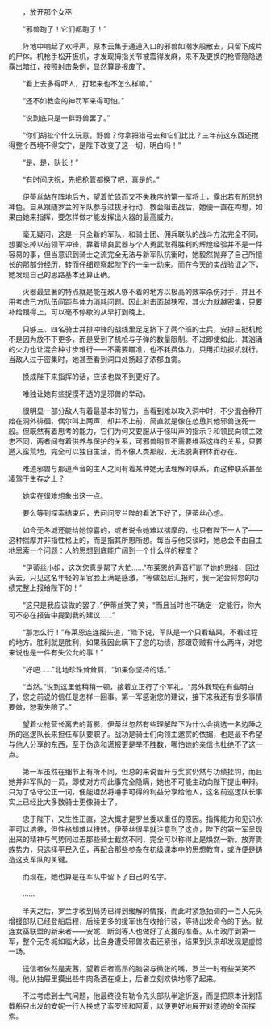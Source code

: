 　　，放开那个女巫

　　“邪兽跑了！它们都跑了！”

　　阵地中响起了欢呼声，原本云集于通道入口的邪兽如潮水般散去，只留下成片的尸体。机枪手松开扳机，才发现拇指关节被震得发麻，来不及更换的枪管隐隐透露出暗红，按照射击条例，显然算是报废了。

　　“看上去多得吓人，打起来也不怎么样嘛。”

　　“还不如教会的神罚军来得可怕。”

　　“说到底只是一群野兽罢了。”

　　“你们胡扯个什么玩意，野兽？你拿把猎弓去和它们比比？三年前这东西还搅得整个西境不得安宁，是陛下改变了这一切，明白吗！”

　　“是、是，队长！”

　　“有时间庆祝，先把枪管都换了吧，真是的。”

　　伊蒂丝站在阵地后方，望着忙碌而又不失秩序的第一军将士，露出若有所思的神色。自从跟随罗兰的军队参与过拔牙行动、教会阻击战后，她便一直在构想，如果由她来指挥，要怎样做才能发挥出火器的最高威力。

　　毫无疑问，这是一只全新的军队，和骑士团、佣兵联队的战斗方法完全不同，想要忘掉以前领军冲锋，靠着精良武器与个人勇武取得胜利的辉煌经验并不是一件容易的事，但当意识到骑士之流完全无法与新军队抗衡时，她毅然抛弃了自己所擅长的那部分经历，转而仔细观察起陛下的一举一动来。而在今天的实战验证之下，她发现自己的思路基本还算正确。

　　火器最显著的特点就是能在敌人够不着的地方以极高的效率杀伤对手，并且不用考虑己方队伍间距与体力消耗问题。因此射击面越狭窄，其火力就越密集，只要补给跟得上，可以毫不停歇的从早打到晚上。

　　只够三、四名骑士并排冲锋的战线里足足挤下了两个班的士兵，安排三挺机枪不是因为放不下更多，而是受到了机枪与子弹的数量限制。不过即使如此，其汹涌的火力也让混合种寸步难行——不需要瞄准，也不耗费体力，只用扣动扳机就行。当敌人过于密集时，她甚至看到洞口处扬起了浓郁血雾。

　　换成陛下来指挥的话，应该也做不到更好了。

　　唯独让她有些捉摸不透的是邪兽的举动。

　　很明显一部分敌人有着最基本的智力，当看到难以攻入洞中时，不少混合种开始在洞外徘徊，偶尔叫上两声，却并不上前，简直就是像在怂恿其他邪兽送死一般。但既然有着思考的能力，它们为何又要服从于怪叫声的指示？和领民向领主效忠不同，两者间有着供养与保护的关系，可邪兽明显不需要维系这样的关系，只要遁入蛮荒地，完全可以独自生活，而不像人类那般，无法脱离群体而存在。

　　难道邪兽与那道声音的主人之间有着某种她无法理解的联系，而这种联系甚至凌驾于生存之上？

　　她实在很难想象出这一点。

　　要么等到探索结束后，去问问罗兰陛的看法下好了，伊蒂丝心想。

　　如今无冬城还能给她惊喜的，或者说令她难以揣摩的，也只有陛下一人了——这种揣摩并非指性格上的，而是指其所思所想。每当与他交谈时，她总会不由自主地思索一个问题：人的思想到底能广阔到一个什么样的程度？

　　“伊蒂丝小姐，这次您真是帮了大忙……”布莱恩的声音打断了她的思绪，回过头去，只见这名年轻的军官脸上满是感激，“等做战后汇报时，我一定会将您的功绩完整上报给陛下的！”

　　“这只是我应该做的罢了，”伊蒂丝笑了笑，“而且当时也不确定一定能行，你大可不必在报告中提到我的建议……”

　　“那怎么行！”布莱恩连连摇头道，“陛下说，军队是一个只看结果，不看过程的地方。胜利就是胜利，如果我因此瞒下了您的功绩，那跟窃贼有什么两样，对您来说也是一件有失公允的事！”

　　“好吧……”北地珍珠耸耸肩，“如果你坚持的话。”

　　“当然。”说到这里他稍稍一顿，接着立正行了个军礼，“另外我现在有些明白了，您之前说的信任是怎样一回事。第一军感谢您的建议，接下来我还有很多事情要做，恕我失陪了。”

　　望着火枪营长离去的背影，伊蒂丝忽然有些理解陛下为什么会挑选一名边陲之所的巡逻队长来担任军队要职了。战功是骑士们向领主邀赏的依据，也是最不希望与他人分享的东西，至于伪造和谎报更是举不胜数，哪怕她的亲信也杜绝不了这一点。

　　第一军虽然在细节上有所不同，但总的来说晋升与奖赏仍然与功绩挂钩，而且她并非军队的一员，即使对方将此事完全隐瞒，她也不可能主动向陛下提出申辩。只为了恪守公正一词，便能坦然将唾手可得的利益分享给他人，这名前巡逻队长事实上已经比大多数骑士更像骑士了。

　　忠于陛下，又生性正直，这大概才是罗兰委以重任的原因。指挥能力和见识水平可以培养，但性格却难以扭转。伊蒂丝很早就注意到了这点，陛下的第一军呈现出来的精神与气势同过去那些骑士截然不同，完全可以称得上是焕然一新。放弃贵族势力，只选择平民入伍，再配合那些参杂在初级课本中的思想教育，或许便是铸造这支军队的关键。

　　而现在，她也算是在军队中留下了自己的名字。

　　……

　　半天之后，罗兰才收到局势已得到缓解的情报，而此时紧急抽调的一百人先头增援部队已经登船启程，后续更多的援军也在收拾行装，等待出发命令的下达。就连女巫联盟的新来者——安妮、断剑等人也做好了支援的准备。从市政厅到第一军，整个无冬城如临大敌，比自身遭受邪兽攻击还紧张，结果到头来却发现是虚惊一场。

　　送信者依然是麦茜，望着后者高昂的脑袋与微张的嘴，罗兰一时有些哭笑不得。他从抽屉里摸出些牛肉条洒在桌上，后者立刻欢快地啄了起来。

　　不过考虑到士气问题，他最终没有勒令先头部队半途折返，而是把原本计划搭载船只出发的安妮一行人换成了索罗娅和阿夏，以便更好地展开对遗迹的全面探索。

